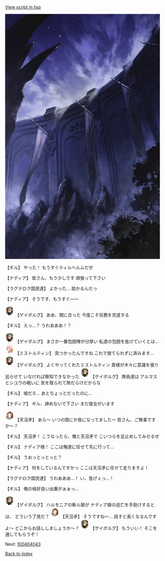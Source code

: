 [View script in lisp](../scripts/100404041.txt)

![101_south_wall.png](../images/backgrounds/101_south_wall.png)

【ギル】
やった！
もうすぐティルヘルムだぜ

【ナディア】
皆さん、もう少しです
頑張って下さい

【ラグナロク国民達】
よかった…
助かるんだっ

【ナディア】
そうです、もうすぐ――

<img src="../images/units/3300711.png" alt="3300711.png" height="34"/>
【ゲイボルグ】
ああ、間に合った
今度こそ任務を完遂する

【ギル】
えっ…？
うわあああ！？

<img src="../images/units/3300711.png" alt="3300711.png" height="34"/>
【ゲイボルグ】
まさか一番包囲陣が分厚い
私達の包囲を抜けていくとは…

<img src="../images/units/3600611.png" alt="3600611.png" height="34"/>
【ミストルティン】
見つかったんですね
これで捨てられずに済みます…

<img src="../images/units/3300711.png" alt="3300711.png" height="34"/>
【ゲイボルグ】
よくやってくれたミストルティン
貴様が木々に意識を張り巡らせて
いなければ察知できなかった

<img src="../images/units/3300711.png" alt="3300711.png" height="34"/>
【ゲイボルグ】
隊長達は
アルマスとシユウの戦いに
気を取られて隙だらけだからな

【ギル】
嘘だろ…
あとちょっとだったのに…

【ナディア】
ギル、諦めないで下さい
まだ彼女がいます

<img src="../images/units/3300411.png" alt="3300411.png" height="34"/>
【天沼矛】
あら～
いつの間にか夜になってました～
皆さん、ご無事ですか～？

【ギル】
天沼矛！
こうなったら、俺と天沼矛で
こいつらを足止めしてみせるぜ

【ギル】
ナディア様！
ここは俺達に任せて先に行って…

【ギル】
うおっとっとっと？

【ナディア】
何をしているんですかっ
ここは天沼矛に任せて走りますよ！

【ラグナロク国民達】
うわあああ…！
い、急げぇっ…！

【ギル】
俺の格好良い出番がぁぁっ…

<img src="../images/units/3300711.png" alt="3300711.png" height="34"/>
【ゲイボルグ】
ハルモニアの斬ル姫が
ナディア姫の逃亡を手助けするとは、
どういう了見だ？

<img src="../images/units/3300411.png" alt="3300411.png" height="34"/>
【天沼矛】
そうですね～…
話すと長くなるんですよ～
どこからお話ししましょうか～？

<img src="../images/units/3300711.png" alt="3300711.png" height="34"/>
【ゲイボルグ】
もういい！
そこを通してもらうぞ！

Next: [100404043](100404043.md)

[Back to index](index.md)

